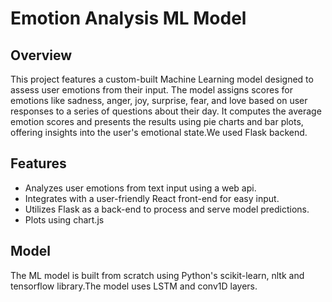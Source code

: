 # Emotion Analysis ML Model

## Overview

This project features a custom-built Machine Learning model designed to assess user emotions from their input. The model assigns scores for emotions like sadness, anger, joy, surprise, fear, and love based on user responses to a series of questions about their day. It computes the average emotion scores and presents the results using pie charts and bar plots, offering insights into the user's emotional state.We used Flask backend.

## Features

- Analyzes user emotions from text input using a web api.
- Integrates with a user-friendly React front-end for easy input.
- Utilizes Flask as a back-end to process and serve model predictions.
- Plots using chart.js

## Model

The ML model is built from scratch using Python's scikit-learn, nltk and tensorflow library.The model uses LSTM and conv1D layers.
